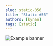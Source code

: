 ```yaml
---
slug: static-056
title: "Static #56"
authors: [kynan]
tags: [static]
---
```


![Example banner](/img/stories/static/056.png)
